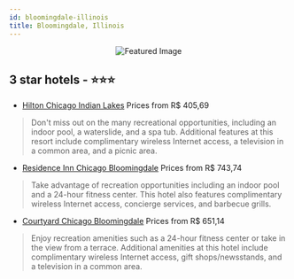```yaml
---
id: bloomingdale-illinois
title: Bloomingdale, Illinois
---
```


<center><img src="https://i.travelapi.com/hotels/1000000/40000/34500/34474/cec27b1a_z.jpg" alt="Featured Image" /></center>


##  3 star hotels - ⭐️⭐️⭐️

-    [Hilton Chicago Indian Lakes](https://us.hurb.com/hotels/bloomingdale/hilton-chicago-indian-lakes-JNP-JP984306?cmp=18055) Prices from R$ 405,69
   > Don't miss out on the many recreational opportunities, including an indoor pool, a waterslide, and a spa tub. Additional features at this resort include complimentary wireless Internet access, a television in a common area, and a picnic area.
-    [Residence Inn Chicago Bloomingdale](https://us.hurb.com/hotels/bloomingdale/residence-inn-chicago-bloomingdale-JNP-JP195431?cmp=18055) Prices from R$ 743,74
   > Take advantage of recreation opportunities including an indoor pool and a 24-hour fitness center. This hotel also features complimentary wireless Internet access, concierge services, and barbecue grills.
-    [Courtyard Chicago Bloomingdale](https://us.hurb.com/hotels/bloomingdale/courtyard-chicago-bloomingdale-JNP-JP780218?cmp=18055) Prices from R$ 651,14
   > Enjoy recreation amenities such as a 24-hour fitness center or take in the view from a terrace. Additional amenities at this hotel include complimentary wireless Internet access, gift shops/newsstands, and a television in a common area.
